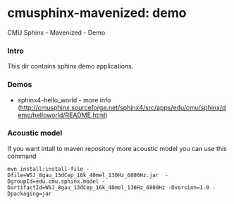 cmusphinx-mavenized: demo
===================

CMU Sphinx - Mavenized - Demo

### Intro

This dir contains sphinx demo applications.


### Demos

*   sphinx4-hello_world - more info (http://cmusphinx.sourceforge.net/sphinx4/src/apps/edu/cmu/sphinx/demo/helloworld/README.html)

### Acoustic model

If you want intall to maven repository more acoustic model you can use this command

	mvn install:install-file -Dfile=WSJ_8gau_13dCep_16k_40mel_130Hz_6800Hz.jar  -DgroupId=edu.cmu.sphinx.model -DartifactId=WSJ_8gau_13dCep_16k_40mel_130Hz_6800Hz -Dversion=1.0 -Dpackaging=jar
